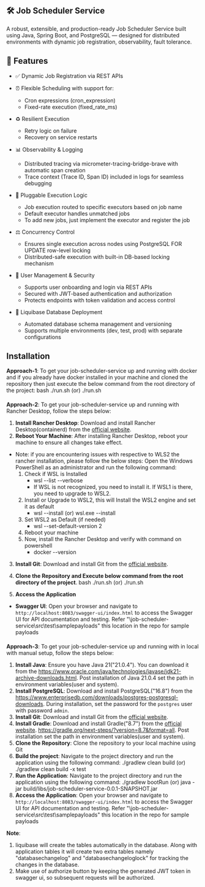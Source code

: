 ## 🛠️ Job Scheduler Service
A robust, extensible, and production-ready Job Scheduler Service built using Java, Spring Boot, and PostgreSQL — designed for distributed environments with dynamic job registration, observability, fault tolerance.

## 🚀 Features
- ✅ Dynamic Job Registration via REST APIs
- ⏰ Flexible Scheduling with support for:
  - Cron expressions (cron_expression)
  - Fixed-rate execution (fixed_rate_ms)

- ♻️ Resilient Execution
  - Retry logic on failure
  - Recovery on service restarts

- 📊 Observability & Logging
   - Distributed tracing via micrometer-tracing-bridge-brave with automatic span creation
   - Trace context (Trace ID, Span ID) included in logs for seamless debugging

- 🧠 Pluggable Execution Logic
   - Job execution routed to specific executors based on job name
   - Default executor handles unmatched jobs
   - To add new jobs, just implement the executor and register the job

- ⚖️ Concurrency Control
   - Ensures single execution across nodes using PostgreSQL FOR UPDATE row-level locking
   - Distributed-safe execution with built-in DB-based locking mechanism

- 🔐 User Management & Security
   - Supports user onboarding and login via REST APIs
   - Secured with JWT-based authentication and authorization
   - Protects endpoints with token validation and access control

- 📜 Liquibase Database Deployment
   - Automated database schema management and versioning
   - Supports multiple environments (dev, test, prod) with separate configurations


## Installation
**Approach-1**: To get your job-scheduler-service up and running with docker and if you already have docker installed in your machine and cloned the repository then just execute the below command from the root directory of the project:
     bash ./run.sh
     (or)
    ./run.sh

####
**Approach-2**: To get your job-scheduler-service up and running with Rancher Desktop, follow the steps below:
1. **Install Rancher Desktop**: Download and install Rancher Desktop(containerd) from the [official website](https://rancherdesktop.io/).
2. **Reboot Your Machine**: After installing Rancher Desktop, reboot your machine to ensure all changes take effect.
- Note: if you are encountering issues with respective to WLS2 the rancher installation, please follow the below steps:
Open the Windows PowerShell as an administrator and run the following command:
  1) Check if WSL is Installed
     - wsl --list --verbose
     - If WSL is not recognized, you need to install it. If WSL1 is there, you need to upgrade to WSL2.
  2) Install or Upgrade to WSL2, this will Install the WSL2 engine and set it as default
        - wsl --install (or) wsl.exe --install
  3) Set WSL2 as Default (if needed)
     - wsl --set-default-version 2
  4) Reboot your machine
  5) Now, install the Rancher Desktop and verify with command on powershell
     - docker --version
3. **Install Git**: Download and install Git from the [official website](https://git-scm.com/downloads).

4. **Clone the Repository and Execute below command from the root directory of the project**.
    bash ./run.sh
    (or)
    ./run.sh

5. **Access the Application**
- **Swagger UI**: Open your browser and navigate to `http://localhost:8083/swagger-ui/index.html` to access the Swagger UI for API documentation and testing.
     Refer "\job-scheduler-service\src\test\samplepayloads" this location in the repo for sample payloads

####
**Approach-3**: To get your job-scheduler-service up and running with in local with manual setup, follow the steps below:
1. **Install Java**: Ensure you have Java 21("21.0.4"). You can download it from the https://www.oracle.com/java/technologies/javase/jdk21-archive-downloads.html. Post installation of Java 21.0.4 set the path in environment variables(user and system).
2. **Install PostgreSQL**: Download and install PostgreSQL("16.8") from the https://www.enterprisedb.com/downloads/postgres-postgresql-downloads. During installation, set the password for the `postgres` user with password `admin`. 
3. **Install Git**: Download and install Git from the [official website](https://git-scm.com/downloads). 
4. **Install Gradle**: Download and install Gradle("8.7") from the [official website](https://gradle.org/install/). https://gradle.org/next-steps/?version=8.7&format=all. Post installation set the path in environment variables(user and system).
5. **Clone the Repository**: Clone the repository to your local machine using Git
6. **Build the project**: Navigate to the project directory and run the application using the following command:
    ./gradlew clean build
       (or)
    ./gradlew clean build -x test
7.  **Run the Application**: Navigate to the project directory and run the application using the following command:
    ./gradlew bootRun
    (or)
    java -jar build/libs/job-scheduler-service-0.0.1-SNAPSHOT.jar
8. **Access the Application**: Open your browser and navigate to `http://localhost:8083/swagger-ui/index.html` to access the Swagger UI for API documentation and testing.
     Refer "\job-scheduler-service\src\test\samplepayloads" this location in the repo for sample payloads

**Note**: 
1. liquibase will create the tables automatically in the database. 
Along with application tables it will create two extra tables namely "databasechangelog" and "databasechangeloglock" for tracking the changes in the database.
2. Make use of authorize button by keeping the generated JWT token in swagger ui, so subsequent requests will be authorized.
